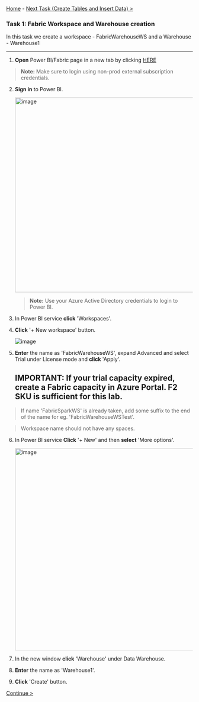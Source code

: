  [Home](README.md) -  [Next Task (Create Tables and Insert Data) >](Task2-Create-Tables-and-Insert-Data.md)

### Task 1: Fabric Workspace and Warehouse creation

 In this task we create a workspace - FabricWarehouseWS and a Warehouse - Warehouse1

-------------------------------------------------------------------------------------------------------------------

1. **Open** Power BI/Fabric page in a new tab by clicking [HERE](https://app.powerbi.com/)


>**Note:** Make sure to login using non-prod external subscription credentials.

2. **Sign in** to Power BI.

	<img width="526" alt="image" src="https://github.com/swmannepalli/Fabric-Spark-Fundamentals/assets/84516667/596f23b3-4f3c-4e53-aa25-2f28f65f0f52">
 
	> **Note:** Use your Azure Active Directory credentials to login to Power BI.

3. In Power BI service **click** 'Workspaces'.

4. **Click** '+ New workspace' button.

	![image](https://github.com/swmannepalli/Fabric-Spark-Fundamentals/assets/84516667/20420270-ccbb-486c-8cf3-b4d032eca176)


5. **Enter** the name as 'FabricWarehouseWS', expand Advanced and select Trial under License mode  and **click** 'Apply'.

   ## IMPORTANT: If your trial capacity expired, create a Fabric capacity in Azure Portal. F2 SKU is sufficient for this lab.

>If name 'FabricSparkWS' is already taken, add some suffix to the end of the name for eg. 'FabricWarehouseWSTest'.

>Workspace name should not have any spaces.

6. In Power BI service **Click** '+ New' and then **select** 'More options'.

   <img width="546" alt="image" src="https://github.com/swmannepalli/Fabric-DW/assets/84516667/806a407a-f757-47eb-af28-c1b90919c3c3">


7. In the new window **click** 'Warehouse' under Data Warehouse.

8. **Enter** the name as 'Warehouse1'.

11. **Click** 'Create' button.


[Continue >](Task2-Create-Tables-and-Insert-Data.md)


